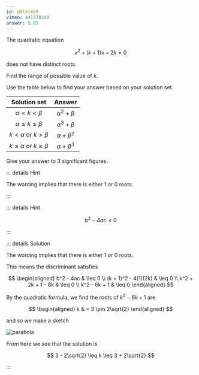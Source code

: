 ```yaml
---
id: UBlkleV9
vimeo: 441378240
answer: 5.83
---
```


The quadratic equation

$$
x^2 + (k+1)x + 2k = 0
$$

does not have distinct roots.

Find the range of possible value of $k.$

Use the table below to find your answer based on your solution set.

|           Solution set            |       Answer       |
| :-------------------------------: | :----------------: |
|       $\alpha < k < \beta$        | $\alpha^2 + \beta$ |
|    $\alpha \leq k \leq \beta$     | $\alpha^3 + \beta$ |
|    $k < \alpha$ or $k > \beta$    | $\alpha + \beta^2$ |
| $k \leq \alpha$ or $k \geq \beta$ | $\alpha + \beta^3$ |

Give your answer to $3$ significant figures.

<AnswerInput :answer="$frontmatter.answer" />

::: details Hint

The wording implies that there is either $1$ or $0$ roots.

:::

::: details Hint

$$
b^2 - 4ac \leq 0
$$

:::

::: details Solution

The wording implies that there is either $1$ or $0$ roots.

This means the discriminant satisfies

$$
\begin{aligned}
b^2 - 4ac & \leq 0 \\
(k + 1)^2 - 4(1)(2k) & \leq 0 \\
k^2 + 2k + 1 - 8k & \leq 0 \\
k^2 - 6k + 1 & \leq 0
\end{aligned}
$$

By the quadratic formula, we find the roots of $k^2 - 6k + 1$ are

$$
\begin{aligned}
k & = 3 \pm 2\sqrt{2}
\end{aligned}
$$

and so we make a sketch

![parabola](/img/learn/quadratic-inequalities-07.svg)

From here we see that the solution is

$$
3 - 2\sqrt{2} \leq k \leq 3 + 2\sqrt{2}
$$

:::
